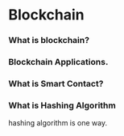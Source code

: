 # Blockchain
### What is blockchain?
### Blockchain Applications. 
### What is Smart Contact?
### What is Hashing Algorithm
hashing algorithm is one way.
